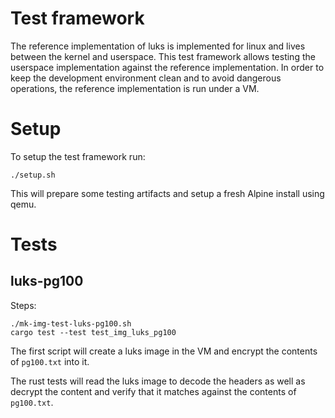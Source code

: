 # Test framework

The reference implementation of luks is implemented for linux and lives between
the kernel and userspace.  This test framework allows testing the userspace
implementation against the reference implementation.  In order to keep the
development environment clean and to avoid dangerous operations, the reference
implementation is run under a VM.

# Setup

To setup the test framework run:
```
./setup.sh
```

This will prepare some testing artifacts and setup a fresh Alpine install using
qemu.

# Tests

## luks-pg100

Steps:
```
./mk-img-test-luks-pg100.sh
cargo test --test test_img_luks_pg100
```

The first script will create a luks image in the VM and encrypt the contents of
`pg100.txt` into it.

The rust tests will read the luks image to decode the headers as well as
decrypt the content and verify that it matches against the contents of
`pg100.txt`.
